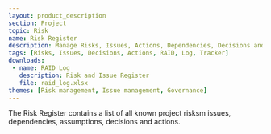 ```yaml
---
layout: product_description
section: Project
topic: Risk
name: Risk Register
description: Manage Risks, Issues, Actions, Dependencies, Decisions and Assumptions in a RAID log
tags: [Risks, Issues, Decisions, Actions, RAID, Log, Tracker]
downloads:
 - name: RAID Log
   description: Risk and Issue Register
   file: raid_log.xlsx
themes: [Risk management, Issue management, Governance]
---
```

The Risk Register contains a list of all known project risksm issues, dependencies, assumptions, decisions and actions.
